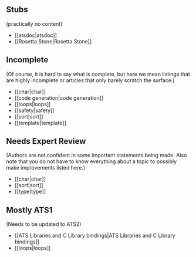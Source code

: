 ## Stubs
(practically no content)
* [[atsdoc|atsdoc]]
* [[Rosetta Stone|Rosetta Stone]]

## Incomplete 
(Of course, it is hard to say what is complete, but here we mean listings that are highly incomplete or articles that only barely scratch the surface.)
* [[char|char]]
* [[code generation|code generation]]
* [[loops|loops]]
* [[safety|safety]]
* [[sort|sort]]
* [[template|template]]


## Needs Expert Review
(Authors are not confident in some important statements being made.
Also note that you do not have to know everything about a topic to possibly
make improvements listed here.)
* [[char|char]]
* [[sort|sort]]
* [[type|type]]

## Mostly ATS1
(Needs to be updated to ATS2)
* [[ATS Libraries and C Library bindings|ATS Libraries and C Library bindings]]
* [[loops|loops]]


